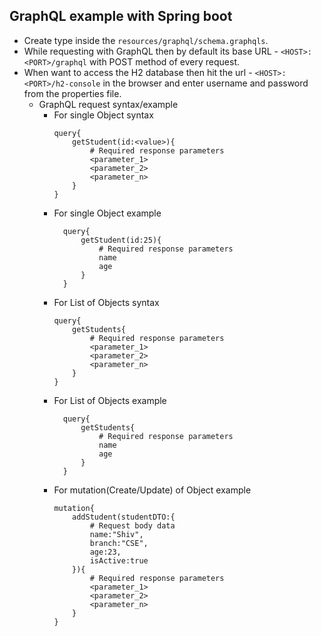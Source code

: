 ## GraphQL example with Spring boot

- Create type inside the `resources/graphql/schema.graphqls`.
- While requesting with GraphQL then by default its base URL - `<HOST>:<PORT>/graphql` with POST method of every request.
- When want to access the H2 database then hit the url - `<HOST>:<PORT>/h2-console` in the browser and enter username and password from the properties file.
  - GraphQL request syntax/example
      - For single Object syntax
        ```
        query{
            getStudent(id:<value>){
                # Required response parameters
                <parameter_1>
                <parameter_2>
                <parameter_n>
            }
        }
        ```
      - For single Object example
        ```
          query{
              getStudent(id:25){
                  # Required response parameters
                  name
                  age
              }
          }
        ```
    - For List of Objects syntax
      ```
      query{
          getStudents{
              # Required response parameters
              <parameter_1>
              <parameter_2>
              <parameter_n>
          }
      }
      ```
    - For List of Objects example
      ```
        query{
            getStudents{
                # Required response parameters
                name
                age
            }
        }
      ```
    - For mutation(Create/Update) of Object example
      ```
      mutation{
          addStudent(studentDTO:{
              # Request body data
              name:"Shiv",
              branch:"CSE",
              age:23,
              isActive:true
          }){
              # Required response parameters
              <parameter_1>
              <parameter_2>
              <parameter_n>
          }
      }
      ```
